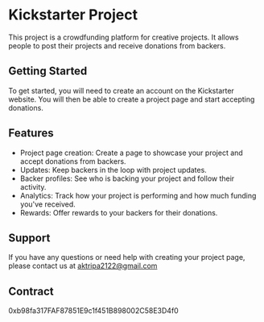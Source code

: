 # Kickstarter Project
This project is a crowdfunding platform for creative projects. It allows people to post their projects and receive donations from backers.

## Getting Started
To get started, you will need to create an account on the Kickstarter website. You will then be able to create a project page and start accepting donations.

## Features
- Project page creation: Create a page to showcase your project and accept donations from backers.
- Updates: Keep backers in the loop with project updates.
- Backer profiles: See who is backing your project and follow their activity.
- Analytics: Track how your project is performing and how much funding you've received.
- Rewards: Offer rewards to your backers for their donations.

## Support
If you have any questions or need help with creating your project page, please contact us at aktripa2122@gmail.com

## Contract
0xb98fa317FAF87851E9c1f451B898002C58E3D4f0